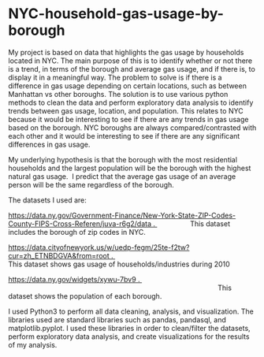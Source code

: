 # NYC-household-gas-usage-by-borough

My project is based on data that highlights the gas usage by households located in NYC. The main purpose of this is to identify whether or not there is a trend, in terms of the borough and average gas usage, and if there is, to display it in a meaningful way. The problem to solve is if there is a difference in gas usage depending on certain locations, such as between Manhattan vs other boroughs. The solution is to use various python methods to clean the data and perform exploratory data analysis to identify trends between gas usage, location, and population. This relates to NYC because it would be interesting to see if there are any trends in gas usage based on the borough. NYC boroughs are always compared/contrasted with each other and it would be interesting to see if there are any significant differences in gas usage.


My underlying hypothesis is that the borough with the most residential households and the largest population will be the borough with the highest natural gas usage.  I predict that the average gas usage of an average person will be the same regardless of the borough.  


The datasets I used are: 

https://data.ny.gov/Government-Finance/New-York-State-ZIP-Codes-County-FIPS-Cross-Referen/juva-r6g2/data .                  This dataset includes the borough of zip codes in NYC. 


https://data.cityofnewyork.us/w/uedp-fegm/25te-f2tw?cur=zh_ETNBDGVA&from=root .                                                                        This dataset shows gas usage of households/industries during 2010 


https://data.ny.gov/widgets/xywu-7bv9 .                                                                                                                                                                        This dataset shows the population of each borough. 


I used Python3 to perform all data cleaning, analysis, and visualization. The libraries used are standard libraries such as pandas, pandasql, and matplotlib.pyplot. I used these libraries in order to clean/filter the datasets, perform exploratory data analysis, and create visualizations for the results of my analysis. 
